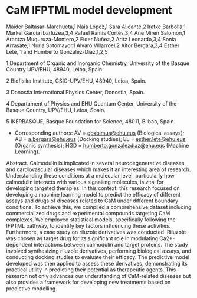 # CaM IFPTML model development

Maider Baltasar-Marchueta,1 Naia López,1 Sara Alicante,2 Iratxe Barbolla,1 Markel Garcia Ibarluzea,3,4 Rafael Ramis Cortés,3,4 Ane Miren Salomon,1 Arantza Muguruza-Montero,2 Eider Nuñez,2 Aritz Leonardo,3,4 Sonia Arrasate,1 Nuria Sotomayor,1 Alvaro Villarroel,2 Aitor Bergara,3,4 Esther Lete, 1 and Humberto González-Díaz,1,2,5

1 Department of Organic and Inorganic Chemistry, University of the Basque Country UPV/EHU, 48940, Leioa, Spain.

2 Biofisika Institute, CSIC-UPV/EHU, 48940, Leioa, Spain.

3 Donostia International Physics Center, Donostia, Spain.

4 Departament of Physics and EHU Quantum Center, University of the Basque Country, UPV/EHU, Leioa, Spain.

5 IKERBASQUE, Basque Foundation for Science, 48011, Bilbao, Spain.

* Corresponding authors: AV = gbxbimua@ehu.eus (Biological assays); AB = a.bergara@ehu.eus (Docking studies); EL = esther.lete@ehu.eus (Organic synthesis); HGD = humberto.gonzalezdiaz@ehu.eus (Machine Learning).

Abstract. Calmodulin is implicated in several neurodegenerative diseases and cardiovascular diseases which makes it an interesting area of research. Understanding these conditions at a molecular level, particularly how calmodulin interacts with various signalling molecules, is vital for developing targeted therapies. In this context, this research focused on developing a machine learning model to predict the efficacy of different assays and drugs of diseases related to CaM under different boundary conditions.  To achieve this, we compiled a comprehensive dataset including commercialized drugs and experimental compounds targeting CaM complexes. We employed statistical models, specifically following the IFPTML pathway, to identify key factors influencing these activities. Furthermore, a case study on riluzole derivatives was conducted. Riluzole was chosen as target drug for its significant role in modulating Ca2+-dependent interactions between calmodulin and target proteins. The study involved synthesizing riluzole derivatives, performing biological assays, and conducting docking studies to evaluate their efficacy. The predictive model developed was then applied to assess these derivatives, demonstrating its practical utility in predicting their potential as therapeutic agents. This research not only advances our understanding of CaM-related diseases but also provides a framework for developing new treatments based on predictive modelling.
